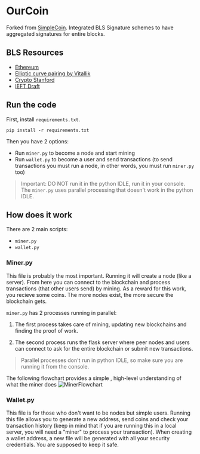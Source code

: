 # OurCoin

Forked from [SimpleCoin](https://github.com/cosme12/SimpleCoin). Integrated BLS Signature schemes to have aggregated signatures for entire blocks.

## BLS Resources
- [Ethereum](https://eth2book.info/capella/part2/building_blocks/signatures/)
- [Elliptic curve pairing by Vitallik](https://medium.com/@VitalikButerin/exploring-elliptic-curve-pairings-c73c1864e627)
- [Crypto Stanford](https://crypto.stanford.edu/~dabo/pubs/papers/BLSmultisig.html)
- [IEFT Draft](https://www.ietf.org/archive/id/draft-irtf-cfrg-bls-signature-05.html#name-implementation-status)


## Run the code

First, install ```requirements.txt```.

```
pip install -r requirements.txt
```

Then you have 2 options:

- Run ```miner.py``` to become a node and start mining
- Run ```wallet.py``` to become a user and send transactions (to send transactions you must run a node, in other words, you must run ```miner.py``` too)

> Important: DO NOT run it in the python IDLE, run it in your console. The ```miner.py``` uses parallel processing that doesn't work in the python IDLE.

## How does it work

There are 2 main scripts:

- ```miner.py```
- ```wallet.py```

### Miner.py

This file is probably the most important. Running it will create a node (like a server). From here you can connect to the blockchain and process transactions (that other users send) by mining. As a reward for this work, you recieve some coins. The more nodes exist, the more secure the blockchain gets.

```miner.py``` has 2 processes running in parallel:

1. The first process takes care of mining, updating new blockchains and finding the proof of work.

2. The second process runs the flask server where peer nodes and users can connect to ask for the entire blockchain or submit new transactions.

> Parallel processes don't run in python IDLE, so make sure you are running it from the console.

The following flowchart provides a simple , high-level understanding of what the miner does
![MinerFlowchart](images/flowchart.png)

### Wallet.py

This file is for those who don't want to be nodes but simple users. Running this file allows you to generate a new address, send coins and check your transaction history (keep in mind that if you are running this in a local server, you will need a "miner" to process your transaction).
When creating a wallet address, a new file will be generated with all your security credentials. You are supposed to keep it safe.

